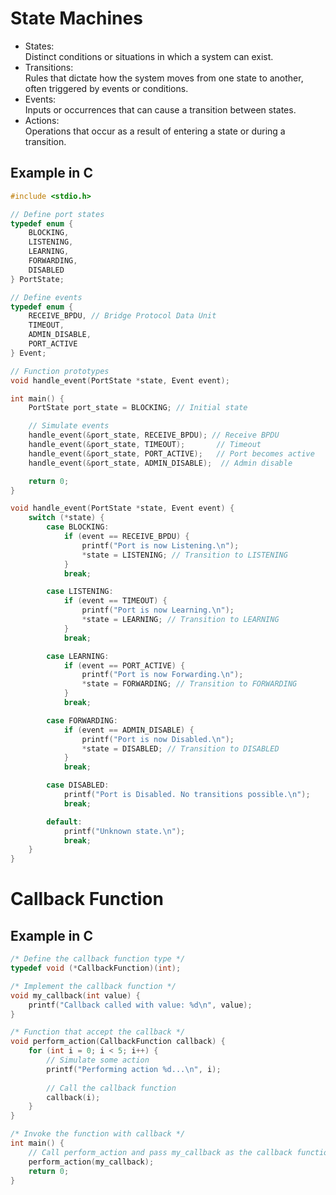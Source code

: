 # State Machines
- States:  
    Distinct conditions or situations in which a system can exist.
- Transitions:  
    Rules that dictate how the system moves from one state to another, often triggered by events or conditions.
- Events:  
    Inputs or occurrences that can cause a transition between states.
- Actions:  
    Operations that occur as a result of entering a state or during a transition.


## Example in C
``` C
#include <stdio.h>

// Define port states
typedef enum {
    BLOCKING,
    LISTENING,
    LEARNING,
    FORWARDING,
    DISABLED
} PortState;

// Define events
typedef enum {
    RECEIVE_BPDU, // Bridge Protocol Data Unit
    TIMEOUT,
    ADMIN_DISABLE,
    PORT_ACTIVE
} Event;

// Function prototypes
void handle_event(PortState *state, Event event);

int main() {
    PortState port_state = BLOCKING; // Initial state

    // Simulate events
    handle_event(&port_state, RECEIVE_BPDU); // Receive BPDU
    handle_event(&port_state, TIMEOUT);       // Timeout
    handle_event(&port_state, PORT_ACTIVE);   // Port becomes active
    handle_event(&port_state, ADMIN_DISABLE);  // Admin disable

    return 0;
}

void handle_event(PortState *state, Event event) {
    switch (*state) {
        case BLOCKING:
            if (event == RECEIVE_BPDU) {
                printf("Port is now Listening.\n");
                *state = LISTENING; // Transition to LISTENING
            }
            break;

        case LISTENING:
            if (event == TIMEOUT) {
                printf("Port is now Learning.\n");
                *state = LEARNING; // Transition to LEARNING
            }
            break;

        case LEARNING:
            if (event == PORT_ACTIVE) {
                printf("Port is now Forwarding.\n");
                *state = FORWARDING; // Transition to FORWARDING
            }
            break;

        case FORWARDING:
            if (event == ADMIN_DISABLE) {
                printf("Port is now Disabled.\n");
                *state = DISABLED; // Transition to DISABLED
            }
            break;

        case DISABLED:
            printf("Port is Disabled. No transitions possible.\n");
            break;

        default:
            printf("Unknown state.\n");
            break;
    }
}
```



# Callback Function

## Example in C
``` C
/* Define the callback function type */
typedef void (*CallbackFunction)(int);

/* Implement the callback function */
void my_callback(int value) {
    printf("Callback called with value: %d\n", value);
}

/* Function that accept the callback */
void perform_action(CallbackFunction callback) {
    for (int i = 0; i < 5; i++) {
        // Simulate some action
        printf("Performing action %d...\n", i);
        
        // Call the callback function
        callback(i);
    }
}

/* Invoke the function with callback */
int main() {
    // Call perform_action and pass my_callback as the callback function
    perform_action(my_callback);
    return 0;
}

```
